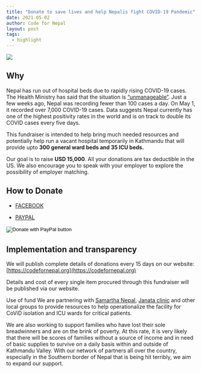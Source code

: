 ```yaml
---
title: "Donate to save lives and help Nepalis fight COVID-19 Pandemic"
date: 2021-05-02
author: Code for Nepal
layout: post
tags:
  - highlight
---
```


<img src="https://unsdg.un.org/sites/default/files/2020-07/nepal_covid_july2020_960x640.jpg">

## Why

Nepal has run out of hospital beds due to rapidly rising COVID-19 cases. The Health Ministry has said that the situation is [“unmanageable”](https://www.nytimes.com/2021/05/01/world/nepal-india-covid.html). Just a few weeks ago, Nepal was recording fewer than 100 cases a day. On May 1, it recorded over 7,000 COVID-19 cases. Data suggests Nepal currently has one of the highest positivity rates in the world and is on track to double its COVID cases every five days.

This fundraiser is intended to help bring much needed resources and potentially help run a vacant hospital temporarily in Kathmandu that will provide upto **300 general ward beds and 35 ICU beds.**

Our goal is to raise **USD 15,000**. All your donations are tax deductible in the US. We also encourage you to speak with your employer to explore the possibility of employer matching.

## How to Donate

- [FACEBOOK](https://www.facebook.com/donate/517821549237041/)

- [PAYPAL](https://www.paypal.com/donate?hosted_button_id=95R9GEGDABKK2)

<form action="https://www.paypal.com/donate" method="post" target="_top" style="margin-bottom:2rem">
<input type="hidden" name="hosted_button_id" value="95R9GEGDABKK2" />
<input type="image" src="https://www.paypalobjects.com/en_US/i/btn/btn_donateCC_LG.gif" border="0" name="submit" title="PayPal - The safer, easier way to pay online!" alt="Donate with PayPal button" />
<img alt="" border="0" src="https://www.paypal.com/en_US/i/scr/pixel.gif" width="1" height="1" />
</form>

## Implementation and transparency

We will publish complete details of donations every 15 days on our website: [https://codefornepal.org](https://codefornepal.org)

Details and cost of every single item procured through this fundraiser will be published via our website.

Use of fund
We are partnering with [Samartha Nepal](http://samarthanepal.org/), [Janata clinic](http://janataclinic.org/) and other local groups to provide resources to help operationalize the facility for CoViD isolation and ICU wards for critical patients.

We are also working to support families who have lost their sole breadwinners and are on the brink of poverty. At this rate, it is very likely that there will be scores of families without a source of income and in need of basic supplies to survive on a daily basis within and outside of Kathmandu Valley. With our network of partners all over the country, especially in the Southern border of Nepal that is being hit terribly, we aim to expand our support.
